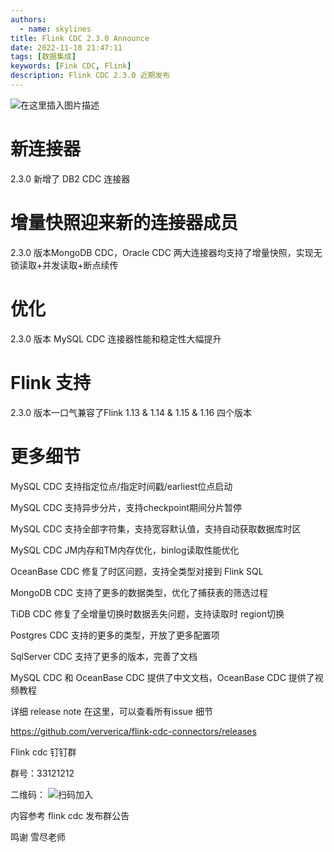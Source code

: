 ```yaml
---
authors: 
  - name: skylines
title: Flink CDC 2.3.0 Announce
date: 2022-11-18 21:47:11
tags: [数据集成]
keywords: [Fink CDC, Flink]
description: Flink CDC 2.3.0 近期发布
---
```


![在这里插入图片描述](https://img-blog.csdnimg.cn/4ac4fbb159234e04acd3b6fe865ce53f.png)


# 新连接器

2.3.0 新增了 DB2 CDC 连接器

# 增量快照迎来新的连接器成员

2.3.0 版本MongoDB CDC，Oracle CDC 两大连接器均支持了增量快照，实现无锁读取+并发读取+断点续传

# 优化

2.3.0 版本 MySQL CDC 连接器性能和稳定性大幅提升

# Flink 支持

2.3.0 版本一口气兼容了Flink 1.13 & 1.14 & 1.15 & 1.16 四个版本

# 更多细节

MySQL CDC 支持指定位点/指定时间戳/earliest位点启动

MySQL CDC 支持异步分片，支持checkpoint期间分片暂停

MySQL CDC 支持全部字符集，支持宽容默认值，支持自动获取数据库时区

MySQL CDC JM内存和TM内存优化，binlog读取性能优化

OceanBase CDC 修复了时区问题，支持全类型对接到 Flink SQL

MongoDB CDC 支持了更多的数据类型，优化了捕获表的筛选过程

TiDB CDC 修复了全增量切换时数据丢失问题，支持读取时 region切换

Postgres CDC 支持的更多的类型，开放了更多配置项

SqlServer CDC 支持了更多的版本，完善了文档

MySQL CDC 和 OceanBase CDC 提供了中文文档，OceanBase CDC 提供了视频教程

详细 release note 在这里，可以查看所有issue 细节

https://github.com/ververica/flink-cdc-connectors/releases


Flink cdc 钉钉群

群号：33121212

二维码：
![扫码加入](https://user-images.githubusercontent.com/9601882/158350201-a1de35e6-0399-4a91-b5b0-e2fd5d33e33c.png)

内容参考 flink cdc 发布群公告

鸣谢 雪尽老师

